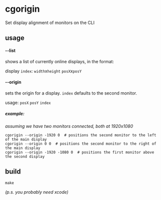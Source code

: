 # cgorigin

Set display alignment of monitors on the CLI

## usage

#### --list
shows a list of currently online displays, in the format:

display `index`: `width`x`height` `posX`x`posY`

#### --origin
sets the origin for a display. `index` defaults to the second monitor.

usage: `posX` `posY` `index`

##### example:

*assuming we have two monitors connected, both at 1920x1080*
```
cgorigin --origin -1920 0  # positions the second monitor to the left of the main display
cgorigin --origin 0 0  # positions the second monitor to the right of the main display
cgorigin --origin -1920 -1080 0  # positions the first monitor above the second display
```

## build

```
make
```

*(p.s. you probably need xcode)*
